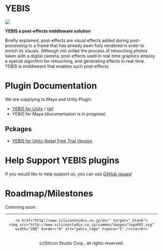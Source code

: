 # YEBIS

[![](http://www.siliconstudio.co.jp/en/products-service/yebis/images/index_il001b.png)](http://www.siliconstudio.co.jp/middleware/yebis/en/)


**YEBIS a post-effects middleware solution**

Briefly explained, post-effects are visual effects added during post-processing to a frame that has already been fully rendered in order to enrich its visuals. Although not unlike the process of retouching photos taken with a digital camera, post-effects used in real-time graphics employ a special algorithm for retouching, and generating effects in real-time.
YEBIS is middleware that enables such post-effects.




# Plugin Documentation

We are supplying to Maya and Unity Plugin.

- [YEBIS for Unity](Yebis4Unity.md "YEBIS for Unity") / [(jp)](Yebis4Unity.ja.md "日本語版")
- YEBIS for Maya (documentation is in progress)

## Pckages

- [YEBIS for Unity (beta) Free Trial Version](https://siliconstudio.github.io/YebisForUnityBeta/)

# Help Support YEBIS plugins

If you would like to help support us, you can use [GitHub issues](https://github.com/SiliconStudio/YEBIS-plugins/issues)!


# Roadmap/Milestones

Comming soon.

-----

<div align="center">

    <a href="http://www.siliconstudio.co.jp/en/" target="_blank">
    <img src="http://www.siliconstudio.co.jp/common/images/logo001.svg" width="200" border="0" alt="yebis_logo" hspace="5" /></a><br>

<br>
(c)Silicon Studio Corp., all rights reserved.
</div>
